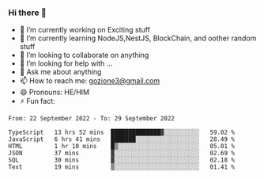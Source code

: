 ### Hi there 👋

<!--
**charlieScript/charlieScript** is a ✨ _special_ ✨ repository because its `README.md` (this file) appears on your GitHub profile.

Here are some ideas to get you started: -->

- 🔭 I’m currently working on Exciting stuff
- 🌱 I’m currently learning NodeJS,NestJS, BlockChain, and oother random stuff
- 👯 I’m looking to collaborate on anything
- 🤔 I’m looking for help with ...
- 💬 Ask me about anything
- 📫 How to reach me: gozione3@gmail.com
- 😄 Pronouns: HE/HIM
- ⚡ Fun fact: 
<!--START_SECTION:waka-->

```text
From: 22 September 2022 - To: 29 September 2022

TypeScript   13 hrs 52 mins  ██████████████▓░░░░░░░░░░   59.02 %
JavaScript   6 hrs 41 mins   ███████░░░░░░░░░░░░░░░░░░   28.49 %
HTML         1 hr 10 mins    █▒░░░░░░░░░░░░░░░░░░░░░░░   05.01 %
JSON         37 mins         ▓░░░░░░░░░░░░░░░░░░░░░░░░   02.69 %
SQL          30 mins         ▓░░░░░░░░░░░░░░░░░░░░░░░░   02.18 %
Text         19 mins         ▒░░░░░░░░░░░░░░░░░░░░░░░░   01.41 %
```

<!--END_SECTION:waka-->
